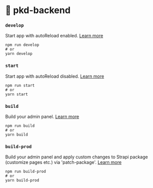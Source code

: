 # 🚀 pkd-backend

### `develop`

Start app with autoReload enabled. [Learn more](https://docs.strapi.io/developer-docs/latest/developer-resources/cli/CLI.html#strapi-develop)

```
npm run develop
# or
yarn develop
```

### `start`

Start app with autoReload disabled. [Learn more](https://docs.strapi.io/developer-docs/latest/developer-resources/cli/CLI.html#strapi-start)

```
npm run start
# or
yarn start
```

### `build`

Build your admin panel. [Learn more](https://docs.strapi.io/developer-docs/latest/developer-resources/cli/CLI.html#strapi-build)

```
npm run build
# or
yarn build
```

### `build-prod`

Build your admin panel and apply custom changes to Strapi package (customize pages etc.) via 'patch-package'. [Learn more](https://docs.strapi.io/developer-docs/latest/developer-resources/cli/CLI.html#strapi-build)

```
npm run build-prod
# or
yarn build-prod
```
